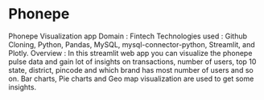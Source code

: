 # Phonepe
Phonepe Visualization app
Domain : Fintech
Technologies used : Github Cloning, Python, Pandas, MySQL, mysql-connector-python, Streamlit, and Plotly.
Overview : In this streamlit web app you can visualize the phonepe pulse data and gain lot of insights on transactions, number of users, top 10 state, district, pincode and which brand has most number of users and so on. Bar charts, Pie charts and Geo map visualization are used to get some insights.
